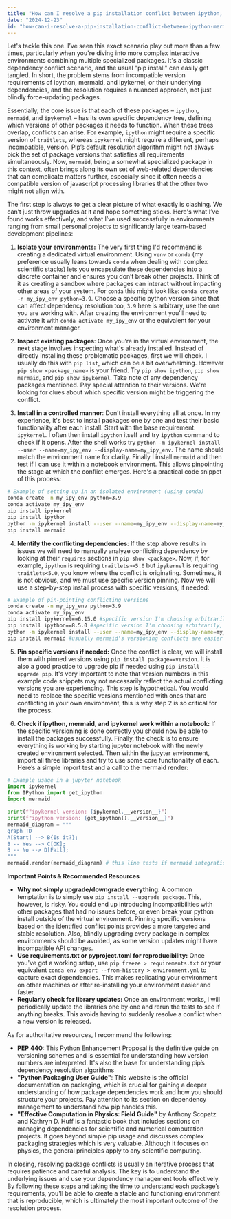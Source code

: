 ```yaml
---
title: "How can I resolve a pip installation conflict between ipython, mermaid, and ipykernel?"
date: "2024-12-23"
id: "how-can-i-resolve-a-pip-installation-conflict-between-ipython-mermaid-and-ipykernel"
---
```


Let's tackle this one. I’ve seen this exact scenario play out more than a few times, particularly when you're diving into more complex interactive environments combining multiple specialized packages. It's a classic dependency conflict scenario, and the usual "pip install" can easily get tangled. In short, the problem stems from incompatible version requirements of ipython, mermaid, and ipykernel, or their underlying dependencies, and the resolution requires a nuanced approach, not just blindly force-updating packages.

Essentially, the core issue is that each of these packages – `ipython`, `mermaid`, and `ipykernel` – has its own specific dependency tree, defining which versions of other packages it needs to function. When these trees overlap, conflicts can arise. For example, `ipython` might require a specific version of `traitlets`, whereas `ipykernel` might require a different, perhaps incompatible, version. Pip’s default resolution algorithm might not always pick the set of package versions that satisfies all requirements simultaneously. Now, `mermaid`, being a somewhat specialized package in this context, often brings along its own set of web-related dependencies that can complicate matters further, especially since it often needs a compatible version of javascript processing libraries that the other two might not align with.

The first step is always to get a clear picture of what exactly is clashing. We can’t just throw upgrades at it and hope something sticks. Here's what I’ve found works effectively, and what I’ve used successfully in environments ranging from small personal projects to significantly large team-based development pipelines:

1. **Isolate your environments:** The very first thing I'd recommend is creating a dedicated virtual environment. Using `venv` or `conda` (my preference usually leans towards `conda` when dealing with complex scientific stacks) lets you encapsulate these dependencies into a discrete container and ensures you don’t break other projects. Think of it as creating a sandbox where packages can interact without impacting other areas of your system. For `conda` this might look like: `conda create -n my_ipy_env python=3.9`. Choose a specific python version since that can affect dependency resolution too, `3.9` here is arbitrary, use the one you are working with. After creating the environment you'll need to activate it with `conda activate my_ipy_env` or the equivalent for your environment manager.

2. **Inspect existing packages**: Once you’re in the virtual environment, the next stage involves inspecting what's already installed. Instead of directly installing these problematic packages, first we will check. I usually do this with `pip list`, which can be a bit overwhelming. However `pip show <package_name>` is your friend. Try `pip show ipython`, `pip show mermaid`, and `pip show ipykernel`. Take note of any dependency packages mentioned. Pay special attention to their versions. We're looking for clues about which specific version might be triggering the conflict.

3. **Install in a controlled manner**: Don’t install everything all at once. In my experience, it's best to install packages one by one and test their basic functionality after each install. Start with the base requirement: `ipykernel`. I often then install `ipython` itself and try `ipython` command to check if it opens. After the shell works try `python -m ipykernel install --user --name=my_ipy_env --display-name=my_ipy_env`. The name should match the environment name for clarity. Finally I install `mermaid` and then test if I can use it within a notebook environment. This allows pinpointing the stage at which the conflict emerges. Here's a practical code snippet of this process:

```bash
# Example of setting up in an isolated environment (using conda)
conda create -n my_ipy_env python=3.9
conda activate my_ipy_env
pip install ipykernel
pip install ipython
python -m ipykernel install --user --name=my_ipy_env --display-name=my_ipy_env
pip install mermaid
```

4. **Identify the conflicting dependencies**: If the step above results in issues we will need to manually analyze conflicting dependency by looking at their `requires` sections in `pip show <package>`. Now, if, for example, `ipython` is requiring `traitlets>=5.0` but `ipykernel` is requiring `traitlets<5.0`, you know where the conflict is originating. Sometimes, it is not obvious, and we must use specific version pinning. Now we will use a step-by-step install process with specific versions, if needed:

```bash
# Example of pin-pointing conflicting versions
conda create -n my_ipy_env python=3.9
conda activate my_ipy_env
pip install ipykernel==6.15.0 #specific version I'm choosing arbitrarily, replace with actual required version from above investigation
pip install ipython==8.5.0 #specific version I'm choosing arbitrarily, replace with actual required version from above investigation
python -m ipykernel install --user --name=my_ipy_env --display-name=my_ipy_env
pip install mermaid #usually mermaid's versioning conflicts are easier to address and so we attempt to install at this stage.
```

5. **Pin specific versions if needed:** Once the conflict is clear, we will install them with pinned versions using `pip install package==version`. It is also a good practice to upgrade pip if needed using `pip install --upgrade pip`. It's very important to note that version numbers in this example code snippets may not necessarily reflect the actual conflicting versions you are experiencing. This step is hypothetical. You would need to replace the specific versions mentioned with ones that are conflicting in your own environment, this is why step 2 is so critical for the process.

6. **Check if ipython, mermaid, and ipykernel work within a notebook:** If the specific versioning is done correctly you should now be able to install the packages successfully. Finally, the check is to ensure everything is working by starting jupyter notebook with the newly created environment selected. Then within the jupyter environment, import all three libraries and try to use some core functionality of each. Here’s a simple import test and a call to the mermaid render:

```python
# Example usage in a jupyter notebook
import ipykernel
from IPython import get_ipython
import mermaid

print(f"ipykernel version: {ipykernel.__version__}")
print(f"ipython version: {get_ipython().__version__}")
mermaid_diagram = """
graph TD
A[Start] --> B{Is it?};
B -- Yes --> C[OK];
B -- No --> D[Fail];
"""
mermaid.render(mermaid_diagram) # this line tests if mermaid integration within jupyter notebook works correctly.
```

**Important Points & Recommended Resources**

* **Why not simply upgrade/downgrade everything**: A common temptation is to simply use `pip install --upgrade package`. This, however, is risky. You could end up introducing incompatibilities with other packages that had no issues before, or even break your python install outside of the virtual environment. Pinning specific versions based on the identified conflict points provides a more targeted and stable resolution. Also, blindly upgrading every package in complex environments should be avoided, as some version updates might have incompatible API changes.
* **Use requirements.txt or pyproject.toml for reproducibility:** Once you've got a working setup, use `pip freeze > requirements.txt` or your equivalent `conda env export --from-history > environment.yml` to capture exact dependencies. This makes replicating your environment on other machines or after re-installing your environment easier and faster.
* **Regularly check for library updates:** Once an environment works, I will periodically update the libraries one by one and rerun the tests to see if anything breaks. This avoids having to suddenly resolve a conflict when a new version is released.

As for authoritative resources, I recommend the following:

*   **PEP 440:** This Python Enhancement Proposal is the definitive guide on versioning schemes and is essential for understanding how version numbers are interpreted. It's also the base for understanding pip’s dependency resolution algorithms
*   **"Python Packaging User Guide"**: This website is the official documentation on packaging, which is crucial for gaining a deeper understanding of how package dependencies work and how you should structure your projects. Pay attention to its section on dependency management to understand how pip handles this.
*   **"Effective Computation in Physics: Field Guide"** by Anthony Scopatz and Kathryn D. Huff is a fantastic book that includes sections on managing dependencies for scientific and numerical computation projects. It goes beyond simple pip usage and discusses complex packaging strategies which is very valuable. Although it focuses on physics, the general principles apply to any scientific computing.

In closing, resolving package conflicts is usually an iterative process that requires patience and careful analysis. The key is to understand the underlying issues and use your dependency management tools effectively. By following these steps and taking the time to understand each package’s requirements, you'll be able to create a stable and functioning environment that is reproducible, which is ultimately the most important outcome of the resolution process.
